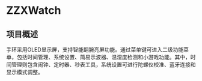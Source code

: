 # ZZXWatch

## 项目概述
手环采用OLED显示屏，支持智能翻腕亮屏功能。通过菜单键可进入二级功能菜单，包括时间管理、系统设置、简易示波器、温湿度检测和小游戏功能。其中，时间管理则包含闹钟、定时器、秒表工具，系统设置可进行陀螺仪校准、蓝牙连接和显示模式调整。

